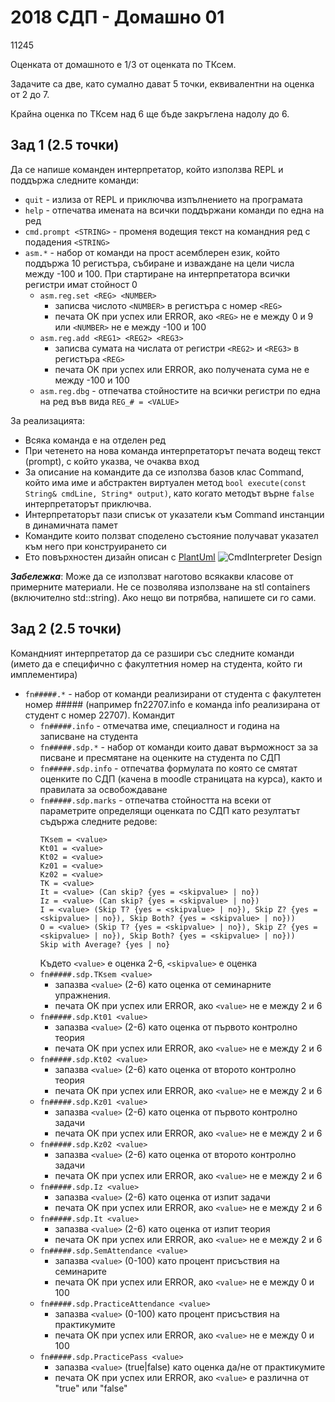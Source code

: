 # 2018 СДП - Домашно 01

11245

Оценката от домашното е 1/3 от оценката по ТКсем.

Задачите са две, като сумално дават 5 точки, еквивалентни на оценка от 2 до 7.

Крайна оценка по ТКсем над 6 ще бъде закръглена надолу до 6.

## Зад 1 (2.5 точки)
Да се напише команден интерпретатор, който използва REPL и поддържа следните команди:
 - `quit` - излиза от REPL и приключва изпълнението на програмата
 - `help` - отпечатва имената на всички поддържани команди по една на ред
 - `cmd.prompt <STRING>` - променя водещия текст на командния ред с подадения `<STRING>`
 - `asm.*` - набор от команди на прост асемблерен език, който поддържа 10 регистъра, събиране и изваждане на цели числа между -100 и 100. При стартиране на интерпретатора всички регистри имат стойност 0
   - `asm.reg.set <REG> <NUMBER>`
      - записва числото `<NUMBER>` в регистъра с номер `<REG>`
      - печата OK при успех или ERROR, ако `<REG>` не е между 0 и 9 или `<NUMBER>` не е между -100 и 100
   - `asm.reg.add <REG1> <REG2> <REG3>`
      - записва сумата на числата от регистри `<REG2>` и `<REG3>` в регистъра `<REG>`
      - печата OK при успех или ERROR, ако получената сума не е между -100 и 100
   - `asm.reg.dbg` - отпечатва стойностите на всички регистри по една на ред във вида `REG_# = <VALUE>`

За реализацията:
 - Всяка команда е на отделен ред
 - При четенето на нова команда интерпретаторът печата водещ текст (prompt), с който указва, че очаква вход 
 - За описание на командите да се използва базов клас Command, който има име и абстрактен виртуален метод `bool execute(const String& cmdLine, String* output)`, като когато методът върне `false` интерпретаторът приключва.
 - Интерпретаторът пази списък от указатели към Command инстанции в динамичната памет
 - Командите които ползват споделено състояние получават указател към него при конструирането си
 - Ето повърхностен дизайн описан с [PlantUml](https://www.planttext.com/?text=XLFHIiCm57tFLzp7hhEWhrB6P0eA8keUXuokkQkH9Yd9hGfp_swQjkbOtNmfkVUSd7Fk3PrRoWpLicGiBpDhOI7vWo8qbK7tXHq3I619HgW2rfNHiYBV4efWRR0Grj7iwkhopRSNMifCyHZMUNkogmQOmgSM70nMPJHnTJmGjqBnhd3GdZ6z-S2SWbbV1g_GwHqOEmeT9qOKxvGSK8uOILqbmM5qkyHjStbmx7VJgXqjHMKI_OWz73MTYMyLI4-ky3DFTzd6aibosc-qBe7hks_CQyAeKyebVnGABphb67HDLKtDKdhfz2VX-aiby58BShcXZtQFPTNKknEluDDqfEWFUC_26TBEewDVGvhM5cUpSOhUbOsXPxzR1x9kpK4s88Fm-FgDbQzOBB5L22yHH0xnCm5RsWtdPsLQ_5-PsqtXXpsfqn86dJagxdwjNm00)
 ![CmdInterpreter Design](https://www.planttext.com/plantuml/svg/XLFHIiCm57tFLzp7hhEWhrB6P0eA8keUXuokkQkH9Yd9hGfp_swQjkbOtNmfkVUSd7Fk3PrRoWpLicGiBpDhOI7vWo8qbK7tXHq3I619HgW2rfNHiYBV4efWRR0Grj7iwkhopRSNMifCyHZMUNkogmQOmgSM70nMPJHnTJmGjqBnhd3GdZ6z-S2SWbbV1g_GwHqOEmeT9qOKxvGSK8uOILqbmM5qkyHjStbmx7VJgXqjHMKI_OWz73MTYMyLI4-ky3DFTzd6aibosc-qBe7hks_CQyAeKyebVnGABphb67HDLKtDKdhfz2VX-aiby58BShcXZtQFPTNKknEluDDqfEWFUC_26TBEewDVGvhM5cUpSOhUbOsXPxzR1x9kpK4s88Fm-FgDbQzOBB5L22yHH0xnCm5RsWtdPsLQ_5-PsqtXXpsfqn86dJagxdwjNm00)

***Забележка***: Може да се използват наготово всякакви класове от примерните материали. Не се позволява използване на stl containers (включително std::string). Ако нещо ви потрябва, напишете си го сами.

## Зад 2 (2.5 точки)
Командният интерпретатор да се разшири със следните команди (името да е специфично с факултетния номер на студента, който ги имплементира)
 - `fn#####.*` - набор от команди реализирани от студента с факултетен номер ##### (например fn22707.info е команда info реализирана от студент с номер 22707). Командит
   - `fn#####.info` - отмечатва име, специалност и година на записване на студента
   - `fn#####.sdp.*` - набор от команди които дават върможност за за писване и пресмятане на оценките на студента по СДП
   - `fn#####.sdp.info` - отпечатва формулата по която се смятат оценките по СДП (качена в moodle страницата на курса), както и правилата за освобождаване
   - `fn#####.sdp.marks` - отпечатва стойността на всеки от параметрите определящи оценката по СДП като резултатът съдържа следните редове:
      ```
      TKsem = <value>
      Kt01 = <value>
      Kt02 = <value>
      Kz01 = <value>
      Kz02 = <value>
      TK = <value>
      It = <value> (Can skip? {yes = <skipvalue> | no})
      Iz = <value> (Can skip? {yes = <skipvalue> | no})
      I = <value> (Skip T? {yes = <skipvalue> | no}), Skip Z? {yes = <skipvalue> | no}), Skip Both? {yes = <skipvalue> | no}))
      O = <value> (Skip T? {yes = <skipvalue> | no}), Skip Z? {yes = <skipvalue> | no}), Skip Both? {yes = <skipvalue> | no}))       
      Skip with Average? {yes | no}
      ```
      Където `<value>` е оценка 2-6, `<skipvalue>` e оценка 
   - `fn#####.sdp.TKsem <value>`
     - запазва `<value>` (2-6) като оценка от семинарните упражнения.
     - печата OK при успех или ERROR, ако `<value>` не е между 2 и 6
   - `fn#####.sdp.Kt01 <value>`
     - запазва `<value>` (2-6) като оценка от първото контролно теория
     - печата OK при успех или ERROR, ако `<value>` не е между 2 и 6
   - `fn#####.sdp.Kt02 <value>`
     - запазва `<value>` (2-6) като оценка от второто контролно теория
     - печата OK при успех или ERROR, ако `<value>` не е между 2 и 6
   - `fn#####.sdp.Kz01 <value>`
     - запазва `<value>` (2-6) като оценка от първото контролно задачи
     - печата OK при успех или ERROR, ако `<value>` не е между 2 и 6
   - `fn#####.sdp.Kz02 <value>`
     - запазва `<value>` (2-6) като оценка от второто контролно задачи
     - печата OK при успех или ERROR, ако `<value>` не е между 2 и 6
   - `fn#####.sdp.Iz <value>`
     - запазва `<value>` (2-6) като оценка от изпит задачи
     - печата OK при успех или ERROR, ако `<value>` не е между 2 и 6
   - `fn#####.sdp.It <value>`
     - запазва `<value>` (2-6) като оценка от изпит теория
     - печата OK при успех или ERROR, ако `<value>` не е между 2 и 6
   - `fn#####.sdp.SemAttendance <value>`
     - запазва `<value>` (0-100) като процент присъствия на семинарите
     - печата OK при успех или ERROR, ако `<value>` не е между 0 и 100
   - `fn#####.sdp.PracticeAttendance <value>`
     - запазва `<value>` (0-100) като процент присъствия на практикумите
     - печата OK при успех или ERROR, ако `<value>` не е между 0 и 100
   - `fn#####.sdp.PracticePass <value>`
     - запазва `<value>` (true|false) като оценка да/не от практикумите
     - печата OK при успех или ERROR, ако `<value>` е различна от "true" или "false"
